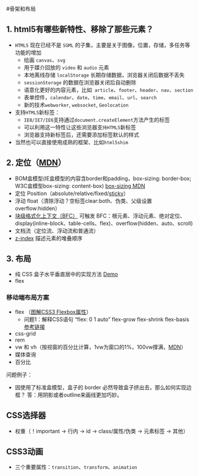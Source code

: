 #骨架和布局

## 1. html5有哪些新特性、移除了那些元素？

- `HTML5` 现在已经不是 `SGML` 的子集，主要是关于图像，位置，存储，多任务等功能的增加
  - 绘画 `canvas`、`svg`
  - 用于媒介回放的 `video` 和 `audio` 元素
  - 本地离线存储 `localStorage` 长期存储数据，浏览器关闭后数据不丢失
  - `sessionStorage` 的数据在浏览器关闭后自动删除
  - 语意化更好的内容元素，比如` article`、`footer`、`header`、`nav`、`section`
  - 表单控件，`calendar`、`date`、`time`、`email`、`url`、`search`
  - 新的技术`webworker`, `websocket`, `Geolocation`
- 支持`HTML5`新标签：
  - `IE8/IE7/IE6`支持通过`document.createElement`方法产生的标签
  - 可以利用这一特性让这些浏览器支`持HTML5`新标签
  - 浏览器支持新标签后，还需要添加标签默认的样式
- 当然也可以直接使用成熟的框架、比如`html5shim`

## 2. 定位（[MDN](https://developer.mozilla.org/zh-CN/docs/Learn/CSS/CSS_layout/Positioning)）

- BOM盒模型(IE盒模型的内容含border和padding，box-sizing: border-box; W3C盒模型box-sizing: content-box) [box-sizing MDN](https://developer.mozilla.org/zh-CN/docs/Web/CSS/box-sizing)
- 定位 Position（absolute/relative/fixed/[sticky](https://developer.mozilla.org/zh-CN/docs/Learn/CSS/CSS_layout/Positioning#position_sticky)）
- 浮动 float（清除浮动？空标签clear:both、伪类、父级设置 overflow:hidden）
- [块级格式化上下文（BFC）](https://zhuanlan.zhihu.com/p/25321647) 可触发 BFC：根元素、浮动元素、绝对定位、display(inline-block、table-cells、flex)、overflow(hidden、auto、scroll)
- 文档流（定位流、浮动流和普通流）
- [z-index](https://developer.mozilla.org/zh-CN/docs/Learn/CSS/CSS_layout/Positioning#介绍_z-index) 描述元素的堆叠顺序

## 3. 布局

- 纯 CSS 盒子水平垂直居中的实现方法 [Demo](https://zhuziyi1989.github.io/demo/box-center.html)
- flex

### 移动端布局方案

- flex （[图解CSS3 Flexbox属性](https://www.w3cplus.com/css3/a-visual-guide-to-css3-flexbox-properties.html)）
  - 问题1：解释CSS语句 “flex: 0 1 auto”  flex-grow flex-shrink flex-basis [参考链接](https://github.com/Advanced-Frontend/Daily-Interview-Question/issues/380)
- css-grid
- rem
- vw 和 vh（按视窗的百分比计算，1vw为窗口的1%，100vw撑满，[MDN](https://developer.mozilla.org/zh-CN/docs/Learn/CSS/Building_blocks/Values_and_units)）
- 媒体查询
- 百分比

问题例子：

- 因使用了标准盒模型，盒子的 border 必然导致盒子挤出去，那么如何实现边框？
  答：用阴影或者outline来画线更加巧妙。



## CSS选择器

- 权重（！important → 行内 → id → class/属性/伪类 → 元素标签 → 其他）

## CSS3动画

- 三个重要属性：`transition`、`transform`、`animation`